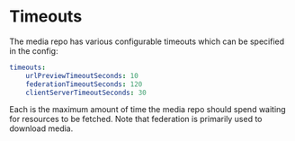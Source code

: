 # Timeouts

The media repo has various configurable timeouts which can be specified in the config:

```yaml
timeouts:
    urlPreviewTimeoutSeconds: 10
    federationTimeoutSeconds: 120
    clientServerTimeoutSeconds: 30
```

Each is the maximum amount of time the media repo should spend waiting for resources to be
fetched. Note that federation is primarily used to download media.
